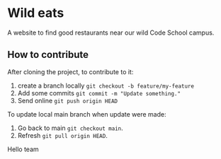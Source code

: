 # Wild eats

A website to find good restaurants near our wild Code School campus.

## How to contribute 

After cloning the project, to contribute to it:
1. create a branch locally `git checkout -b feature/my-feature`
2. Add some commits `git commit -m "Update something."`
3. Send online `git push origin HEAD`

To update local main branch when update were made:
1. Go back to main `git checkout main`.
2. Refresh `git pull origin HEAD`.

Hello team